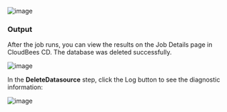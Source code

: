 
![image](images/DeleteDataSource/DeleteDataSource2.png)


### Output

After the job runs, you can view the results on the Job Details page in CloudBees CD. The database was deleted successfully.

![image](images/DeleteDataSource/DeleteDataSource3.png)

In the **DeleteDatasource** step, click the Log button to see the diagnostic information:


![image](images/DeleteDataSource/DeleteDataSource4.png)


